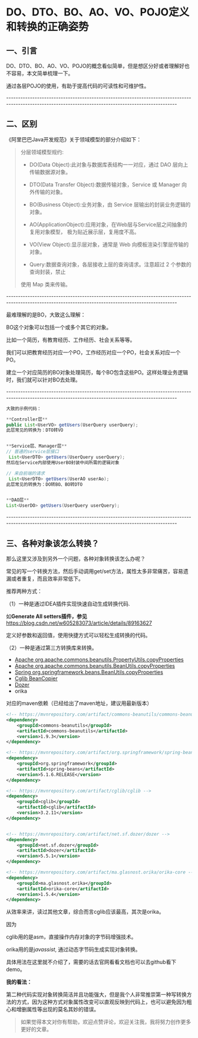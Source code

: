 # DO、DTO、BO、AO、VO、POJO定义和转换的正确姿势

## 一、引言

DO、DTO、BO、AO、VO、POJO的概念看似简单，但是想区分好或者理解好也不容易，本文简单梳理一下。

通过各层POJO的使用，有助于提高代码的可读性和可维护性。

\------------------------------------------------------------------------------------------------------------------------------------------------------

## 二、区别

《阿里巴巴Java开发规范》关于领域模型的部分介绍如下：

> 分层领域模型规约:
>
> -  DO(Data Object):此对象与数据库表结构一一对应，通过 DAO 层向上传输数据源对象。
>
> -  DTO(Data Transfer Object):数据传输对象，Service 或 Manager 向外传输的对象。
>
> -  BO(Business Object):业务对象，由 Service 层输出的封装业务逻辑的对象。
>
> -   AO(ApplicationObject):应用对象，在Web层与Service层之间抽象的复用对象模型， 极为贴近展示层，复用度不高。
>
> -   VO(View Object):显示层对象，通常是 Web 向模板渲染引擎层传输的对象。
>
> -  Query:数据查询对象，各层接收上层的查询请求。注意超过 2 个参数的查询封装，禁止
>
>   使用 Map 类来传输。

\------------------------------------------------------------------------------------------------------------------------------------------------------

最难理解的是BO，大致这么理解：

BO这个对象可以包括一个或多个其它的对象。

比如一个简历，有教育经历、工作经历、社会关系等等。

我们可以把教育经历对应一个PO，工作经历对应一个PO，社会关系对应一个PO。

建立一个对应简历的BO对象处理简历，每个BO包含这些PO。这样处理业务逻辑时，我们就可以针对BO去处理。

\------------------------------------------------------------------------------------------------------------------------------------------------------

```java
大致的示例代码：

**Controller层**
public List<UserVO> getUsers(UserQuery userQuery);
此层常见的转换为：DTO转VO


**Service层、Manager层**
// 普通的service层接口
 List<UserDTO> getUsers(UserQuery userQuery);
然后在Service内部使用UserBO封装中间所需的逻辑对象

// 来自前端的请求
 List<UserDTO> getUsers(UserAO userAo);
此层常见的转换为：DO转BO、BO转DTO


**DAO层**
List<UserDO> getUsers(UserQuery userQuery);
```

\------------------------------------------------------------------------------------------------------------------------------------------------------

## 三、各种对象该怎么转换？

 

那么这里又涉及到另外一个问题，各种对象转换该怎么办呢？

常见的写一个转换方法，然后手动调用get/set方法，属性太多非常痛苦，容易遗漏或者重复，而且效率非常低下。

 

推荐两种方式：

（1）一种是通过IDEA插件实现快速自动生成转换代码.

如**Generate All setters插件，参见**<https://blog.csdn.net/w605283073/article/details/89163627>

定义好参数和返回值，使用快捷方式可以轻松生成转换的代码。

（2）一种是通过第三方转换库来转换。

- [Apache org.apache.commons.beanutils.PropertyUtils.copyProperties](https://link.jianshu.com/?t=http://commons.apache.org/proper/commons-beanutils/)
- [Apache org.apache.commons.beanutils.BeanUtils.copyProperties](https://link.jianshu.com/?t=http://commons.apache.org/proper/commons-beanutils/)
- [Spring org.springframework.beans.BeanUtils.copyProperties](https://link.jianshu.com/?t=http://spring.io/)
- [Cglib BeanCopier](https://link.jianshu.com/?t=https://github.com/cglib/cglib)
- [Dozer](https://link.jianshu.com/?t=http://dozer.sourceforge.net/)
- orika


对应的maven依赖（已经给出了maven地址，建议用最新版本）

```xml
<!-- https://mvnrepository.com/artifact/commons-beanutils/commons-beanutils -->
<dependency>
    <groupId>commons-beanutils</groupId>
    <artifactId>commons-beanutils</artifactId>
    <version>1.9.3</version>
</dependency>

<!-- https://mvnrepository.com/artifact/org.springframework/spring-beans -->
<dependency>
    <groupId>org.springframework</groupId>
    <artifactId>spring-beans</artifactId>
    <version>5.1.6.RELEASE</version>
</dependency>

<!-- https://mvnrepository.com/artifact/cglib/cglib -->
<dependency>
    <groupId>cglib</groupId>
    <artifactId>cglib</artifactId>
    <version>3.2.11</version>
</dependency>


<!-- https://mvnrepository.com/artifact/net.sf.dozer/dozer -->
<dependency>
    <groupId>net.sf.dozer</groupId>
    <artifactId>dozer</artifactId>
    <version>5.5.1</version>
</dependency>

<!-- https://mvnrepository.com/artifact/ma.glasnost.orika/orika-core -->
<dependency>
    <groupId>ma.glasnost.orika</groupId>
    <artifactId>orika-core</artifactId>
    <version>1.5.4</version>
</dependency>
```

 

从效率来讲，读过其他文章，综合而言cglib应该最高，其次是orika。

因为

cglib用的是asm，直接操作内存对象的字节码增强技术。

orika用的是j*avassist*, 通过动态字节码生成实现对象转换。

 

具体用法在这里就不介绍了，需要的话去官网看看文档也可以去github看下demo。

**我的看法：**

第二种代码实现对象转换简洁并且功能强大，但是我个人非常推崇第一种写转换方法的方式，因为这种方式对象属性改变可以直观反映到代码上，也可以避免因为粗心和增删属性等出现的莫名其妙的错误。

 

> 如果觉得本文对你有帮助，欢迎点赞评论，欢迎关注我，我将努力创作更多更好的文章。

 

 

 

 